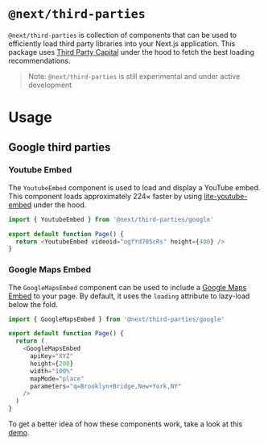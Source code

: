 # `@next/third-parties`

`@next/third-parties` is collection of components that can be used to efficiently load third party libraries into your Next.js application.
This package uses [Third Party Capital](https://github.com/GoogleChromeLabs/third-party-capital/) under the hood to fetch the best loading recommendations.

> Note: `@next/third-parties` is still experimental and under active development

# Usage

## Google third parties

### Youtube Embed

The `YoutubeEmbed` component is used to load and display a YouTube embed. This component loads approximately 224× faster by using [lite-youtube-embed](https://github.com/paulirish/lite-youtube-embed) under the hood.

```js
import { YoutubeEmbed } from '@next/third-parties/google'

export default function Page() {
  return <YoutubeEmbed videoid="ogfYd705cRs" height={400} />
}
```

### Google Maps Embed

The `GoogleMapsEmbed` component can be used to include a [Google Maps Embed](https://developers.google.com/maps/documentation/embed/get-started) to your page. By default, it uses the `loading` attribute to lazy-load below the fold.

```js
import { GoogleMapsEmbed } from '@next/third-parties/google'

export default function Page() {
  return (
    <GoogleMapsEmbed
      apiKey="XYZ"
      height={200}
      width="100%"
      mapMode="place"
      parameters="q=Brooklyn+Bridge,New+York,NY"
    />
  )
}
```

To get a better idea of how these components work, take a look at this [demo](https://test-next-script-housseindjirdeh.vercel.app/).
